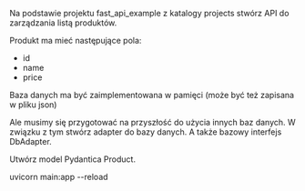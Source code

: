 
Na podstawie projektu fast_api_example z katalogy projects stwórz API do zarządzania listą produktów.

Produkt ma mieć następujące pola:
- id
- name
- price

Baza danych ma być zaimplementowana w pamięci (może być też zapisana w pliku json)

Ale musimy się przygotować na przyszłość do użycia innych baz danych.
W związku z tym stwórz adapter do bazy danych. A także bazowy interfejs DbAdapter.

Utwórz model Pydantica Product.

uvicorn main:app --reload